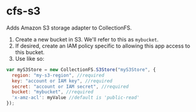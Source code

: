 cfs-s3
=========================

Adds Amazon S3 storage adapter to CollectionFS.

1. Create a new bucket in S3. We'll refer to this as `mybucket`.
2. If desired, create an IAM policy specific to allowing this app access to this bucket.
3. Use like so:

```js
var myS3Store = new CollectionFS.S3Store("myS3Store", {
  region: "my-s3-region", //required
  key: "account or IAM key", //required
  secret: "account or IAM secret", //required
  bucket: "mybucket", //required
  'x-amz-acl': myValue //default is 'public-read'
});
```